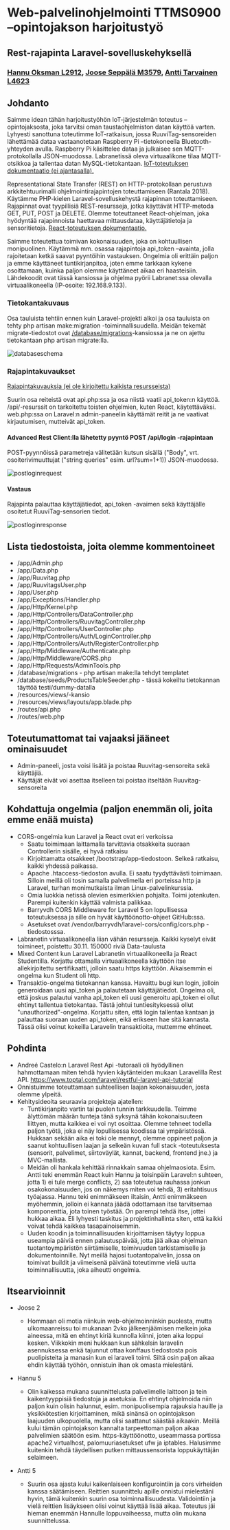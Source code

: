 # Web-palvelinohjelmointi TTMS0900 –opintojakson harjoitustyö

## Rest-rajapinta Laravel-sovelluskehyksellä

### [Hannu Oksman L2912](https://github.com/szeretni), [Joose Seppälä M3579](https://github.com/jooseba), [Antti Tarvainen L4623](https://github.com/atarvainen)

## Johdanto

Saimme idean tähän harjoitustyöhön IoT-järjestelmän toteutus –opintojaksosta, joka tarvitsi oman taustaohjelmiston datan käyttöä varten. Lyhyesti sanottuna toteutimme IoT-ratkaisun, jossa RuuviTag-sensoreiden lähettämää dataa vastaanotetaan Raspberry Pi –tietokoneella Bluetooth-yhteyden avulla. Raspberry Pi käsittelee dataa ja julkaisee sen MQTT-protokollalla JSON-muodossa. Labranetissä oleva virtuaalikone tilaa MQTT-otsikkoa ja tallentaa datan MySQL-tietokantaan. [IoT-toteutuksen dokumentaatio (ei ajantasalla).](https://github.com/atarvainen/IoT_Project)

Representational State Transfer (REST) on HTTP-protokollaan perustuva arkkitehtuurimalli ohjelmointirajapintojen toteuttamiseen (Rantala 2018). Käytämme PHP-kielen Laravel-sovelluskehystä rajapinnan toteuttamiseen. Rajapinnat ovat tyypillisiä REST-resursseja, jotka käyttävät HTTP-metoda GET, PUT, POST ja DELETE. Olemme toteuttaneet React-ohjelman, joka hyödyntää rajapinnoista haettavaa mittausdataa, käyttäjätietoja ja sensoritietoja. [React-toteutuksen dokumentaatio.](https://github.com/atarvainen/reactIoTproject/tree/master/react)

Saimme toteutettua toimivan kokonaisuuden, joka on kohtuullisen monipuolinen. Käytämmä mm. osassa rajapintoja api_token –avainta, jolla rajoitetaan ketkä saavat pyyntöihin vastauksen. Ongelmia oli erittäin paljon ja emme käyttäneet tuntikirjanpitoa, joten emme tarkkaan kykene osoittamaan, kuinka paljon olemme käyttäneet aikaa eri haasteisiin. Lähdekoodit ovat tässä kansiossa ja ohjelma pyörii Labranet:ssa olevalla virtuaalikoneella (IP-osoite: 192.168.9.133).

### Tietokantakuvaus

Osa tauluista tehtiin ennen kuin Laravel-projekti alkoi ja osa tauluista on tehty php artisan make:migration -toiminnallisuudella. Meidän tekemät migrate-tiedostot ovat [/database/migrations](https://github.com/atarvainen/reactIoTproject/tree/master/laravel/database/migrations)-kansiossa ja ne on ajettu tietokantaan php artisan migrate:lla. 

![databaseschema](../laravel/images/iotschema.png)

### Rajapintakuvaukset

[Rajapintakuvauksia (ei ole kirjoitettu kaikista resursseista)](../laravel/interfacedescription.md)

Suurin osa reiteistä ovat api.php:ssa ja osa niistä vaatii api_token:n käyttöä. /api/-resurssit on tarkoitettu toisten ohjelmien, kuten React, käytettäväksi. web.php:ssa on Laravel:n admin-paneelin käyttämät reitit ja ne vaativat kirjautumisen, mutteivät api_token.

#### Advanced Rest Client:lla lähetetty pyyntö POST /api/login -rajapintaan

POST-pyynnöissä parametreja välitetään kutsun sisällä ("Body", vrt. osoiterivimuuttujat ("string queries" esim. url?sum=1+1)) JSON-muodossa. 

![postloginrequest](../laravel/images/postloginrequest.png)

#### Vastaus

Rajapinta palauttaa käyttäjätiedot, api_token -avaimen sekä käyttäjälle osoitetut RuuviTag-sensorien tiedot.

![postloginresponse](../laravel/images/postloginresponse.png)

## Lista tiedostoista, joita olemme kommentoineet

* /app/Admin.php
* /app/Data.php
* /app/Ruuvitag.php
* /app/RuuvitagsUser.php
* /app/User.php
* /app/Exceptions/Handler.php
* /app/Http/Kernel.php
* /app/Http/Controllers/DataController.php
* /app/Http/Controllers/RuuvitagController.php
* /app/Http/Controllers/UserController.php
* /app/Http/Controllers/Auth/LoginController.php
* /app/Http/Controllers/Auth/RegisterController.php
* /app/Http/Middleware/Authenticate.php
* /app/Http/Middleware/CORS.php
* /app/Http/Requests/AdminTools.php
* /database/migrations - php artisan make:lla tehdyt templatet
* /database/seeds/ProductsTableSeeder.php - tässä kokeiltu tietokannan täyttöä testi/dummy-datalla
* /resources/views/-kansio
* /resources/views/layouts/app.blade.php
* /routes/api.php
* /routes/web.php

## Toteutumattomat tai vajaaksi jääneet ominaisuudet

* Admin-paneeli, josta voisi lisätä ja poistaa Ruuvitag-sensoreita sekä käyttäjiä.
* Käyttäjät eivät voi asettaa itselleen tai poistaa itseltään Ruuvitag-sensoreita

## Kohdattuja ongelmia (paljon enemmän oli, joita emme enää muista)

* CORS-ongelmia kun Laravel ja React ovat eri verkoissa
   * Saatu toimimaan laittamalla tarvittavia otsakkeita suoraan Controllerin sisälle, ei hyvä ratkaisu
   * Kirjoittamatta otsakkeet /bootstrap/app-tiedostoon. Selkeä ratkaisu, kaikki yhdessä paikassa.
   * Apache .htaccess-tiedoston avulla. Ei saatu tyydyttävästi toimimaan. Silloin meillä oli tosin samalla palvelimella eri porteissa http ja Laravel, turhan monimutkaista ilman Linux-palvelinkurssia.
   * Omia luokkia netissä olevien esimerkkien pohjalta. Toimi jotenkuten. Parempi kuitenkin käyttää valmista palikkaa.
   * Barryvdh CORS Middleware for Laravel 5 on lopullisessa toteutuksessa ja sille on hyvät käyttöönotto-ohjeet GitHub:ssa.
   * Asetukset ovat /vendor/barryvdh/laravel-cors/config/cors.php -tiedostosssa.
* Labranetin virtuaalikoneella liian vähän resursseja. Kaikki kyselyt eivät toimineet, poistettu 30.11. 150000 riviä Data-taulusta
* Mixed Content kun Laravel Labranetin virtuaalikoneella ja React Studentilla. Korjattu ottamalla virtuaalikoneella käyttöön itse allekirjoitettu sertifikaatti, jolloin saatu https käyttöön. Aikaisemmin ei ongelma kun Student oli http.
* Transaktio-ongelma tietokannan kanssa. Havaittu bugi kun login, jolloin generoidaan uusi api_token ja palautetaan käyttäjätiedot. Ongelma oli, että joskus palautui vanha api_token eli uusi generoitu api_token ei ollut ehtinyt tallentua tietokantaa. Tästä johtui tuntiesityksessä ollut "unauthorized"-ongelma. Korjattu siten, että login tallentaa kantaan ja palauttaa suoraan uuden api_token, eikä erikseen hae sitä kannasta. Tässä olisi voinut kokeilla Laravelin transaktioita, muttemme ehtineet.

## Pohdinta

* Andreé Castelo:n Laravel Rest Api -tutoraali oli hyödyllinen hahmottamaan miten tehdä hyvien käytänteiden mukaan Laravelilla Rest API. https://www.toptal.com/laravel/restful-laravel-api-tutorial
* Onnistuimme toteuttamaan suhteellisen laajan kokonaisuuden, josta olemme ylpeitä.
* Kehitysideoita seuraavia projekteja ajatellen:
   * Tuntikirjanpito vartin tai puolen tunnin tarkkuudella. Teimme älyttömän määrän tunteja tänä syksynä tähän kokonaisuuteen liittyen, mutta kaikkea ei voi nyt osoittaa. Olemme tehneet todella paljon työtä, joka ei näy lopullisessa koodissa tai ympäristössä. Hukkaan sekään aika ei toki ole mennyt, olemme oppineet paljon ja saanut kohtuullisen laajan ja selkeän kuvan full stack -toteutuksesta (sensorit, palvelimet, siirtoväylät, kannat, backend, frontend jne.) ja MVC-mallista.
   * Meidän oli hankala kehittää rinnakkain samaa ohjelmaosiota. Esim. Antti teki enemmän React kuin Hannu ja toisinpäin Laravel:n suhteen, jotta 1) ei tule merge conflicts, 2) saa toteutetua rauhassa jonkun osakokonaisuuden, jos on näkemys miten voi tehdä, 3) eritahtisuus työajassa. Hannu teki enimmäkseen iltaisin, Antti enimmäkseen myöhemmin, jolloin ei kannata jäädä odottamaan itse tarvitsemaa komponenttia, jota toinen työstää. On parempi tehdä itse, jottei hukkaa aikaa. Eli lyhyesti taskitus ja projektinhallinta siten, että kaikki voivat tehdä kaikkea tasapainoisemmin.
   * Uuden koodin ja toiminnallisuuden kirjoittamisen täytyy loppua useampia päiviä ennen palautuspäivää, jotta jää aikaa ohjelman tuotantoympäristön siirtämiselle, toimivuuden tarkistamiselle ja dokumentoinnille. Nyt meillä hajosi tuotantopalvelin, jossa on toimivat buildit ja viimeisenä päivänä toteutimme vielä uutta toiminnallisuutta, joka aiheutti ongelmia.

## Itsearvioinnit

* Joose 2
   * Hommaan oli motia niinkuin web-ohjelmoinninkin puolesta, mutta ulkomaanreissu toi mukanaan 2vko jälkeenjäämisen melkein joka aineessa, mitä en ehtinyt kiriä kunnolla kiinni, joten aika loppui kesken. Viikkokin meni hukkaan kun sähkelsin laravelin asennuksessa enkä tajunnut ottaa konffaus tiedostosta pois puolipisteita ja manasin kun ei laraveli toimi. Siltä osin paljon aikaa ehdin käyttää työhön, onnistuin ihan ok omasta mielestäni.
   
* Hannu 5
   * Olin kaikessa mukana suunnittelusta palvelimelle laittoon ja tein kaikentyyppisiä tiedostoja ja asetuksia. En ehtinyt ohjelmoida niin paljon kuin olisin halunnut, esim. monipuolisempia rajauksia hauille ja yksikkötestien kirjoittaminen, mikä sinänsä on opintojakson laajuuden ulkopuolella, mutta olisi saattanut säästää aikaakin. Meillä kului tämän opintojakson kannalta tarpeettoman paljon aikaa palvelimien säätöön esim. https-käyttöönotto, useammassa portissa apache2 virtualhost, palomuuriasetukset ufw ja iptables. Halusimme kuitenkin tehdä täydellisen putken mittaussensorista loppukäyttäjän selaimeen.

* Antti 5
    * Suurin osa ajasta kului kaikenlaiseen konfigurointiin ja cors virheiden kanssa säätämiseen. Reittien suunnittelu apille onnistui mielestäni hyvin, tämä kuitenkin suurin osa toiminnallisuudesta. Validointiin ja vielä reittien lisäykseen olisi voinut käyttää lisää aikaa. Toteutus jäi hieman enemmän Hannulle loppuvaiheessa, mutta olin mukana suunnittelussa.
